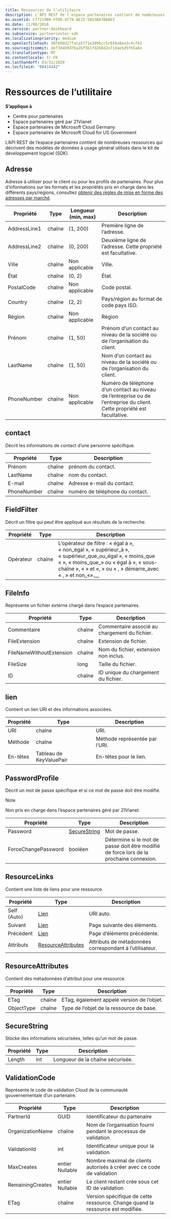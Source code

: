 ```yaml
---
title: Ressources de l’utilitaire
description: L’API REST de l’espace partenaires contient de nombreuses ressources qui décrivent des modèles de données à usage général utilisés dans le kit de développement logiciel (SDK).
ms.assetid: C77219B9-FFDD-4779-AE15-5B15BA7BA863
ms.date: 11/08/2018
ms.service: partner-dashboard
ms.subservice: partnercenter-sdk
ms.localizationpriority: medium
ms.openlocfilehash: 50f60dd17faca5f71e309bcc5c656a8ea3c4cf61
ms.sourcegitcommit: def3d4b9d7ba2bf5b1fd268d2e71dae5d5f65a6e
ms.translationtype: MT
ms.contentlocale: fr-FR
ms.lasthandoff: 03/31/2020
ms.locfileid: "80414342"
---
```

# <a name="utility-resources"></a>Ressources de l’utilitaire


**S’applique à**

- Centre pour partenaires
- Espace partenaires géré par 21Vianet
- Espace partenaires de Microsoft Cloud Germany
- Espace partenaires de Microsoft Cloud for US Government

L’API REST de l’espace partenaires contient de nombreuses ressources qui décrivent des modèles de données à usage général utilisés dans le kit de développement logiciel (SDK).


## <a name="span-idaddressspan-idaddressaddress"></a>Adresse <span id="ADDRESS"/><span id="address"/>

Adresse à utiliser pour le client ou pour les profils de partenaires. Pour plus d’informations sur les formats et les propriétés pris en charge dans les différents pays/régions, consultez [obtenir des règles de mise en forme des adresses par marché](get-market-specific-validation-data.md).

| Propriété     | Type   | Longueur (min, max) | Description                                                                                      |
|--------------|--------|-------------------|--------------------------------------------------------------------------------------------------|
| AddressLine1 | chaîne | (1, 200)          | Première ligne de l’adresse.                                                                   |
| AddressLine2 | chaîne | (0, 200)          | Deuxième ligne de l’adresse. Cette propriété est facultative.                                       |
| Ville         | chaîne | Non applicable               | Ville.                                                                                        |
| État        | chaîne | (0, 2)            | État.                                                                                       |
| PostalCode   | chaîne | Non applicable               | Code postal.                                                                     |
| Country      | chaîne | (2, 2)            | Pays/région au format de code pays ISO.                                                   |
| Région       | chaîne | Non applicable               | Région                                                                                      |
| Prénom    | chaîne | (1, 50)           | Prénom d’un contact au niveau de la société ou de l’organisation du client.                              |
| LastName     | chaîne | (1, 50)           | Nom d’un contact au niveau de la société ou de l’organisation du client.                               |
| PhoneNumber  | chaîne | Non applicable               | Numéro de téléphone d’un contact au niveau de l’entreprise ou de l’entreprise du client. Cette propriété est facultative. |
 

## <a name="span-idcontactspan-idcontactspan-idcontactcontact"></a><span id="Contact"/><span id="contact"/><span id="CONTACT"/>contact

Décrit les informations de contact d’une personne spécifique.

| Propriété    | Type   | Description                  |
|-------------|--------|------------------------------|
| Prénom   | chaîne | prénom du contact.    |
| LastName    | chaîne | nom du contact.     |
| E-mail       | chaîne | Adresse e-mail du contact. |
| PhoneNumber | chaîne | numéro de téléphone du contact.  |
 

## <a name="span-idfieldfilterspan-idfieldfilterspan-idfieldfilterfieldfilter"></a><span id="FieldFilter"/><span id="fieldfilter"/><span id="FIELDFILTER"/>FieldFilter

Décrit un filtre qui peut être appliqué aux résultats de la recherche.

| Propriété | Type   | Description                                                                                                                                                                                        |
|----------|--------|----------------------------------------------------------------------------------------------------------------------------------------------------------------------------------------------------|
| Opérateur | chaîne | L’opérateur de filtre : « égal à », « non\_égal », « supérieur\_à », « supérieur\_que\_ou\_égal », « moins\_que « », « moins\_que\_» ou « égal à », « sous-chaîne », « » et «, » ou « , » démarre\_avec « , » et non\_«».\_\_ |
 

## <a name="span-idfileinfospan-idfileinfospan-idfileinfofileinfo"></a><span id="FileInfo"/><span id="fileinfo"/><span id="FILEINFO"/>FileInfo

Représente un fichier externe chargé dans l’espace partenaires.

| Propriété                 | Type   | Description                                   |
|--------------------------|--------|-----------------------------------------------|
| Commentaire                  | chaîne | Commentaire associé au chargement du fichier.    |
| FileExtension            | chaîne | Extension de fichier.                           |
| FileNameWithoutExtension | chaîne | Nom du fichier, extension non inclus. |
| FileSize                 | long   | Taille du fichier.                         |
| ID                       | chaîne | ID unique du chargement du fichier.            |
 

## <a name="span-idlinkspan-idlinkspan-idlinklink"></a><span id="Link"/><span id="link"/><span id="LINK"/>lien

Contient un lien URI et des informations associées.

| Propriété | Type                   | Description                        |
|----------|------------------------|------------------------------------|
| URI      | chaîne                 | URI.                           |
| Méthode   | chaîne                 | Méthode représentée par l’URI. |
| En-têtes  | Tableau de KeyValuePair | En-têtes pour le lien.          |
 

## <a name="span-idpasswordprofilespan-idpasswordprofilespan-idpasswordprofilepasswordprofile"></a><span id="PasswordProfile"/><span id="passwordprofile"/><span id="PASSWORDPROFILE"/>PasswordProfile

Décrit un mot de passe spécifique et si ce mot de passe doit être modifié.

>[!NOTE]
>Non pris en charge dans l’espace partenaires géré par 21Vianet.

| Propriété            | Type                          | Description                                                            |
|---------------------|-------------------------------|------------------------------------------------------------------------|
| Password            | [SecureString](#securestring) | Mot de passe.                                                          |
| ForceChangePassword | booléen                       | Détermine si le mot de passe doit être modifié de force lors de la prochaine connexion. |
 

## <a name="span-idresourcelinksspan-idresourcelinksspan-idresourcelinksresourcelinks"></a><span id="ResourceLinks"/><span id="resourcelinks"/><span id="RESOURCELINKS"/>ResourceLinks

Contient une liste de liens pour une ressource.

| Propriété   | Type                                      | Description                                        |
|------------|-------------------------------------------|----------------------------------------------------|
| Self (Auto)       | [Lien](#link)                             | URI auto.                                      |
| Suivant       | [Lien](#link)                             | Page suivante des éléments.                            |
| Précédent   | [Lien](#link)                             | Page d’éléments précédente.                        |
| Attributs | [ResourceAttributes](#resourceattributes) | Attributs de métadonnées correspondant à l’utilisateur. |
 

## <a name="span-idresourceattributesspan-idresourceattributesspan-idresourceattributesresourceattributes"></a><span id="ResourceAttributes"/><span id="resourceattributes"/><span id="RESOURCEATTRIBUTES"/>ResourceAttributes

Contient des métadonnées d’attribut pour une ressource.

| Propriété   | Type   | Description                                 |
|------------|--------|---------------------------------------------|
| ETag       | chaîne | ETag, également appelé version de l’objet. |
| ObjectType | chaîne | Type de l’objet de la ressource de base.    |
 

## <a name="span-idsecurestringspan-idsecurestringspan-idsecurestringsecurestring"></a><span id="SecureString"/><span id="securestring"/><span id="SECURESTRING"/>SecureString

Stocke des informations sécurisées, telles qu’un mot de passe.

| Propriété | Type | Description                       |
|----------|------|-----------------------------------|
| Length   | int  | Longueur de la chaîne sécurisée. |


## <a name="span-idvalidationcodespan-idvalidationcodespan-idvalidationcodevalidationcode"></a><span id="ValidationCode"/><span id="validationcode"/><span id="VALIDATIONCODE"/>ValidationCode

Représente le code de validation Cloud de la communauté gouvernementale d’un partenaire.

| Propriété         | Type         | Description                                                              |
|------------------|--------------|--------------------------------------------------------------------------|
| PartnerId        | GUID         | Identificateur du partenaire                                                       |
| OrganizationName | chaîne       | Nom de l’organisation fourni pendant le processus de validation             |
| ValidationId     | int          | Identificateur unique pour la validation                                       |
| MaxCreates       | entier Nullable | Nombre maximal de clients autorisés à créer avec ce code de validation    |
| RemainingCreates | entier Nullable | Le client restant crée sous cet ID de validation                      |
| ETag             | chaîne       | Version spécifique de cette ressource. Change quand la ressource est modifiée. |
